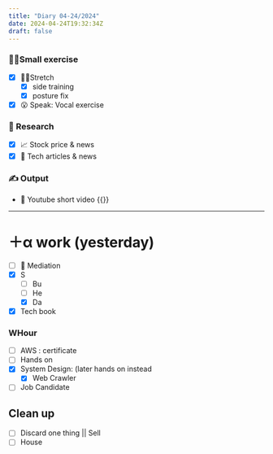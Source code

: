 ```yaml
---
title: "Diary 04-24/2024"  
date: 2024-04-24T19:32:34Z
draft: false
---
```


### 🧘‍♀️Small exercise

- [x]  🧎‍♀️Stretch
    - [x]  side training
    - [x]  posture fix
- [x]  😮 Speak: Vocal exercise

### 👀 Research

- [x]  📈 Stock price & news
- [x]  👾 Tech articles & news

### ✍️ Output

- 🎥 Youtube short video {{<youtube OayADIfc9dQ>}}

---

# ＋α work (yesterday)

- [ ]  🧘 Mediation
- [x]  S
    - [ ]  Bu
    - [ ]  He
    - [x]  Da
- [x]  Tech book

### WHour

- [ ]  AWS : certificate
- [ ]  Hands on
- [x]  System Design:  (later hands on instead
    - [x]  Web Crawler
- [ ]  Job Candidate

## Clean up

- [ ]  Discard one thing || Sell
- [ ]  House